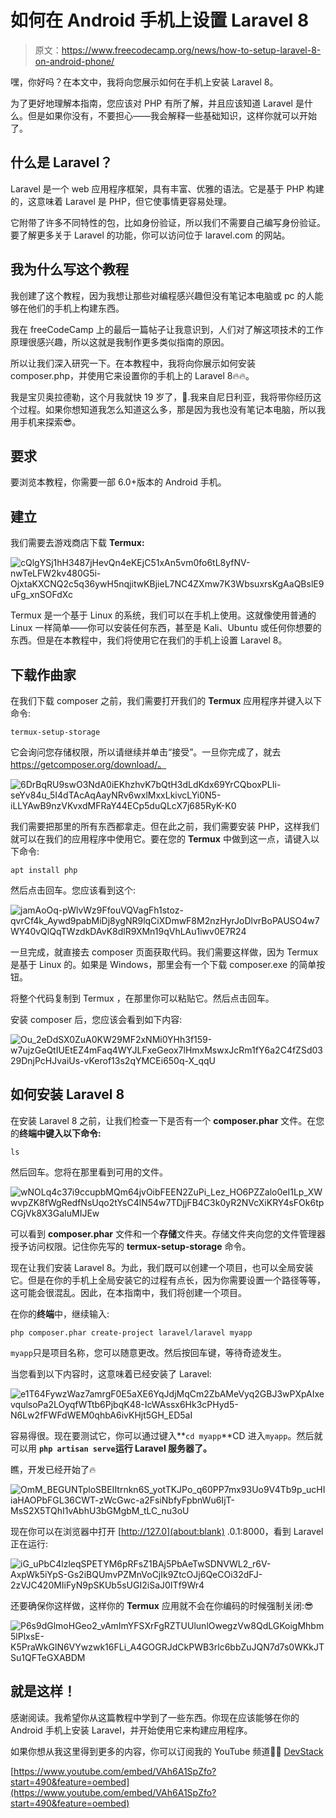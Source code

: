 # 如何在 Android 手机上设置 Laravel 8

> 原文：<https://www.freecodecamp.org/news/how-to-setup-laravel-8-on-android-phone/>

嘿，你好吗？在本文中，我将向您展示如何在手机上安装 Laravel 8。

为了更好地理解本指南，您应该对 PHP 有所了解，并且应该知道 Laravel 是什么。但是如果你没有，不要担心——我会解释一些基础知识，这样你就可以开始了。

## 什么是 Laravel？

Laravel 是一个 web 应用程序框架，具有丰富、优雅的语法。它是基于 PHP 构建的，这意味着 Laravel 是 PHP，但它使事情更容易处理。

它附带了许多不同特性的包，比如身份验证，所以我们不需要自己编写身份验证。要了解更多关于 Laravel 的功能，你可以访问位于 laravel.com 的网站。

## 我为什么写这个教程

我创建了这个教程，因为我想让那些对编程感兴趣但没有笔记本电脑或 pc 的人能够在他们的手机上构建东西。

我在 freeCodeCamp 上的最后一篇帖子让我意识到，人们对了解这项技术的工作原理很感兴趣，所以这就是我制作更多类似指南的原因。

所以让我们深入研究一下。在本教程中，我将向你展示如何安装 composer.php，并使用它来设置你的手机上的 Laravel 8🔥🔥。

我是宝贝奥拉德勒，这个月我就快 19 岁了，🥴.我来自尼日利亚，我将带你经历这个过程。如果你想知道我怎么知道这么多，那是因为我也没有笔记本电脑，所以我用手机来探索😎。

## 要求

要浏览本教程，你需要一部 6.0+版本的 Android 手机。

## 建立

我们需要去游戏商店下载 **Termux:**

![cQlgYSj1hH3487jHevQn4eKEjC51xAn5vm0fo6tL8yfNV-nwTeLFW2kv480G5i-OjxtaKXCNQ2c5q36ywH5nqjitwKBjieL7NC4ZXmw7K3WbsuxrsKgAaQBslE9uFg_xnSOFdXc](img/07ab1746950dcaafa897bdc3c678c4a5.png)

Termux 是一个基于 Linux 的系统，我们可以在手机上使用。这就像使用普通的 Linux 一样简单——你可以安装任何东西，甚至是 Kali、Ubuntu 或任何你想要的东西。但是在本教程中，我们将使用它在我们的手机上设置 Laravel 8。

## 下载作曲家

在我们下载 composer 之前，我们需要打开我们的 **Termux** 应用程序并键入以下命令:

```
termux-setup-storage
```

它会询问您存储权限，所以请继续并单击“接受”。一旦你完成了，就去 https://getcomposer.org/download/。

![6DrBqRU9swO3NdA0iEKhzhvK7bQtH3dLdKdx69YrCQboxPLIi-seYv84u_5I4dTAcAqAayNRv6wxlMxxLkivcLYi0N5-iLLYAwB9nzVKvxdMFRaY44ECp5duQLcX7j685RyK-K0](img/e9cdb7e109cf6eedec824900beb2c50a.png)

我们需要把那里的所有东西都拿走。但在此之前，我们需要安装 PHP，这样我们就可以在我们的应用程序中使用它。要在您的 **Termux** 中做到这一点，请键入以下命令:

```
apt install php 
```

然后点击回车。您应该看到这个:

![jamAoOq-pWlvWz9FfouVQVagFh1stoz-qvrCf4k_Aywd9pabMiDj8ygNR9lqCiXDmwF8M2nzHyrJoDlvrBoPAUSO4w7WY40vQlQqTWzdkDAvK8dlR9XMn19qVhLAu1iwv0E7R24](img/1314795b50b7649a7091bbadf19f73ea.png)

一旦完成，就直接去 composer 页面获取代码。我们需要这样做，因为 Termux 是基于 Linux 的。如果是 Windows，那里会有一个下载 composer.exe 的简单按钮。

将整个代码复制到 Termux ，在那里你可以粘贴它。然后点击回车。

安装 composer 后，您应该会看到如下内容:

![Ou_2eDdSX0ZuA0KW29MF2xNMi0YHh3f159-w7ujzGeQtIUEtEZ4mFaq4WYJLFxeGeox7lHmxMswxJcRm1fY6a2C4fZSd0329DnjPcHJvaiUs-vKerof13s2qYMCEi650q-X_qqU](img/06b3c4dbf1e693f35fe600da0e13d577.png)

## 如何安装 Laravel 8

在安装 Laravel 8 之前，让我们检查一下是否有一个 **composer.phar** 文件。在您的**终端中键入以下命令:**

```
ls
```

然后回车。您将在那里看到可用的文件。

![wNOLq4c37i9ccupbMQm64jvOibFEEN2ZuPi_Lez_HO6PZZalo0eI1Lp_XWwvpZK8fWgRedfNsUqo2tYsC4lN54w7TDjjFB4C3k0yR2NVcXiKRY4sFOk6tpCGjVk8X3GaIuMIJEw](img/07405ce6da01b178028ec16ba1f92edb.png)

可以看到 **composer.phar** 文件和一个**存储**文件夹。存储文件夹向您的文件管理器授予访问权限。记住你先写的 **termux-setup-storage** 命令。

现在让我们安装 Laravel 8。为此，我们既可以创建一个项目，也可以全局安装它。但是在你的手机上全局安装它的过程有点长，因为你需要设置一个路径等等，这可能会很混乱。因此，在本指南中，我们将创建一个项目。

在你的**终端**中，继续输入:

```
php composer.phar create-project laravel/laravel myapp
```

`myapp`只是项目名称，您可以随意更改。然后按回车键，等待奇迹发生。

当您看到以下内容时，这意味着已经安装了 Laravel:

![e1T64FywzWaz7amrgF0E5aXE6YqJdjMqCm2ZbAMeVyq2GBJ3wPXpAIxevqulsoPa2LOyqfWTtb6PjbqK48-IcWAssx6Hk3cPHyd5-N6Lw2fFWFdWEM0qhbA6ivKHjt5GH_ED5aI](img/febd3dc3a0b93cc02920d40af1f5f137.png)

容易得很。现在要测试它，你可以通过键入**`cd myapp`**CD 进入`myapp`。然后就可以用 **`php artisan serve`运行 Laravel 服务器了。**

瞧，开发已经开始了🔥

![OmM_BEGUNTploSBEIItrnkn6S_yotTKJPo_q60PP7mx93Uo9V4Tb9p_ucHIiaHAOPbFGL36CWT-zWcGwc-a2FsiNbfyFpbnWu6IjT-MsS2X5TQhI1vAbhU3bGMgbM_tLC_nu3oU](img/c934f71f6e8b6f8632315dbb4b73a526.png)

现在你可以在浏览器中打开 [http://127.0](about:blank) .0.1:8000，看到 Laravel 正在运行:

![iG_uPbC4lzleqSPETYM6pRFsZ1BAj5PbAeTwSDNVWL2_r6V-AxpWk5iYpS-Gs2iBQUmvPZMnVoCjIk9ZtcOJj6QeCOi32dFJ-2zVJC420MIiFyN9pSKUb5sUGI2iSaJ0ITf9Wr4](img/5029893baf03d220a515328f06620051.png)

还要确保你这样做，这样你的 **Termux** 应用就不会在你编码的时候强制关闭:😎

![P6s9dGlmoHGeo2_vAmImYFSXrFgRZTUUlunlOwegzVw8QdLGKoigMhbm5lPlxsE-K5PraWkGlN6VYwzwk16FLi_A4GOGRJdCkPWB3rlc6bbZuJQN7d7s0WKkJTSu1QFTeGXABDM](img/5c819651a13bcd673bbeb4da926521e9.png)

## 就是这样！

感谢阅读。我希望你从这篇教程中学到了一些东西。你现在应该能够在你的 Android 手机上安装 Laravel，并开始使用它来构建应用程序。

如果你想从我这里得到更多的内容，你可以订阅我的 YouTube 频道🙏😁
[DevStack](https://youtube.com/channel/UCLcHGKxbEO1XGVETXqzYXLA)

[https://www.youtube.com/embed/VAh6A1SpZfo?start=490&feature=oembed](https://www.youtube.com/embed/VAh6A1SpZfo?start=490&feature=oembed)